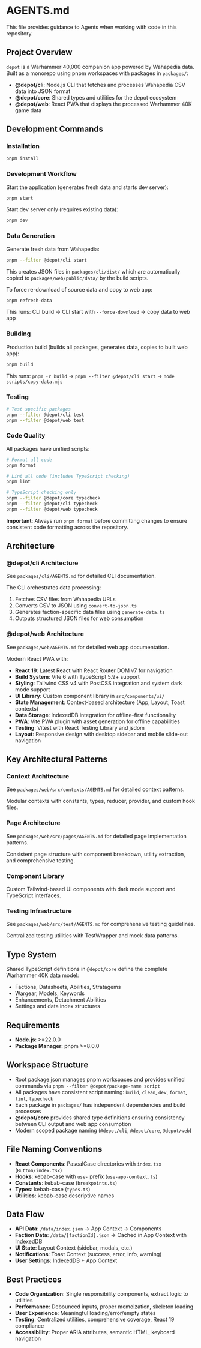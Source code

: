 # AGENTS.md

This file provides guidance to Agents when working with code in this repository.

## Project Overview

`depot` is a Warhammer 40,000 companion app powered by Wahapedia data. Built as a monorepo using pnpm workspaces with packages in `packages/`:

- **@depot/cli**: Node.js CLI that fetches and processes Wahapedia CSV data into JSON format
- **@depot/core**: Shared types and utilities for the depot ecosystem  
- **@depot/web**: React PWA that displays the processed Warhammer 40K game data

## Development Commands

### Installation
```bash
pnpm install
```

### Development Workflow
Start the application (generates fresh data and starts dev server):
```bash
pnpm start
```

Start dev server only (requires existing data):
```bash
pnpm dev
```

### Data Generation
Generate fresh data from Wahapedia:
```bash
pnpm --filter @depot/cli start
```
This creates JSON files in `packages/cli/dist/` which are automatically copied to `packages/web/public/data/` by the build scripts.

To force re-download of source data and copy to web app:
```bash
pnpm refresh-data
```

This runs: CLI build → CLI start with `--force-download` → copy data to web app

### Building
Production build (builds all packages, generates data, copies to built web app):
```bash
pnpm build
```

This runs: `pnpm -r build` → `pnpm --filter @depot/cli start` → `node scripts/copy-data.mjs`

### Testing
```bash
# Test specific packages
pnpm --filter @depot/cli test
pnpm --filter @depot/web test
```

### Code Quality
All packages have unified scripts:
```bash
# Format all code
pnpm format

# Lint all code (includes TypeScript checking)  
pnpm lint

# TypeScript checking only
pnpm --filter @depot/core typecheck
pnpm --filter @depot/cli typecheck
pnpm --filter @depot/web typecheck
```

**Important**: Always run `pnpm format` before committing changes to ensure consistent code formatting across the repository.

## Architecture

### @depot/cli Architecture
See `packages/cli/AGENTS.md` for detailed CLI documentation.

The CLI orchestrates data processing:
1. Fetches CSV files from Wahapedia URLs
2. Converts CSV to JSON using `convert-to-json.ts`
3. Generates faction-specific data files using `generate-data.ts`
4. Outputs structured JSON files for web consumption

### @depot/web Architecture
See `packages/web/AGENTS.md` for detailed web app documentation.

Modern React PWA with:
- **React 19**: Latest React with React Router DOM v7 for navigation
- **Build System**: Vite 6 with TypeScript 5.9+ support
- **Styling**: Tailwind CSS v4 with PostCSS integration and system dark mode support
- **UI Library**: Custom component library in `src/components/ui/`
- **State Management**: Context-based architecture (App, Layout, Toast contexts)
- **Data Storage**: IndexedDB integration for offline-first functionality
- **PWA**: Vite PWA plugin with asset generation for offline capabilities
- **Testing**: Vitest with React Testing Library and jsdom
- **Layout**: Responsive design with desktop sidebar and mobile slide-out navigation

## Key Architectural Patterns

### Context Architecture
See `packages/web/src/contexts/AGENTS.md` for detailed context patterns.

Modular contexts with constants, types, reducer, provider, and custom hook files.

### Page Architecture
See `packages/web/src/pages/AGENTS.md` for detailed page implementation patterns.

Consistent page structure with component breakdown, utility extraction, and comprehensive testing.

### Component Library
Custom Tailwind-based UI components with dark mode support and TypeScript interfaces.

### Testing Infrastructure
See `packages/web/src/test/AGENTS.md` for comprehensive testing guidelines.

Centralized testing utilities with TestWrapper and mock data patterns.

## Type System
Shared TypeScript definitions in `@depot/core` define the complete Warhammer 40K data model:
- Factions, Datasheets, Abilities, Stratagems
- Wargear, Models, Keywords
- Enhancements, Detachment Abilities
- Settings and data index structures

## Requirements
- **Node.js**: >=22.0.0
- **Package Manager**: pnpm >=8.0.0

## Workspace Structure
- Root package.json manages pnpm workspaces and provides unified commands via `pnpm --filter @depot/package-name script`
- All packages have consistent script naming: `build`, `clean`, `dev`, `format`, `lint`, `typecheck`
- Each package in `packages/` has independent dependencies and build processes
- **@depot/core** provides shared type definitions ensuring consistency between CLI output and web app consumption
- Modern scoped package naming (`@depot/cli`, `@depot/core`, `@depot/web`)

## File Naming Conventions
- **React Components**: PascalCase directories with `index.tsx` (`Button/index.tsx`)
- **Hooks**: kebab-case with `use-` prefix (`use-app-context.ts`)
- **Constants**: kebab-case (`breakpoints.ts`)
- **Types**: kebab-case (`types.ts`)
- **Utilities**: kebab-case descriptive names

## Data Flow
- **API Data**: `/data/index.json` → App Context → Components
- **Faction Data**: `/data/[factionId].json` → Cached in App Context with IndexedDB
- **UI State**: Layout Context (sidebar, modals, etc.)
- **Notifications**: Toast Context (success, error, info, warning)
- **User Settings**: IndexedDB + App Context

## Best Practices
- **Code Organization**: Single responsibility components, extract logic to utilities
- **Performance**: Debounced inputs, proper memoization, skeleton loading
- **User Experience**: Meaningful loading/error/empty states
- **Testing**: Centralized utilities, comprehensive coverage, React 19 compliance
- **Accessibility**: Proper ARIA attributes, semantic HTML, keyboard navigation